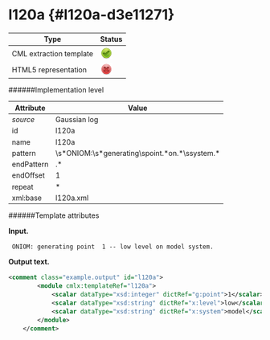 # l120a {#l120a-d3e11271}


| Type                                                                                                                                                                                                  | Status                                                                                                                                                                                                |
|----|----|
| CML extraction template                                                                                                                                                                               | ![](/imgs/Total.png)                                                                                                                                                                                  |
| HTML5 representation                                                                                                                                                                                  | ![](/imgs/None.png)                                                                                                                                                                                   |

######Implementation level

| Attribute                                                                                                                                                                                             | Value                                                                                                                                                                                                 |
|----|----|
| *source*                                                                                                                                                                                              | Gaussian log                                                                                                                                                                                          |
| id                                                                                                                                                                                                    | l120a                                                                                                                                                                                                 |
| name                                                                                                                                                                                                  | l120a                                                                                                                                                                                                 |
| pattern                                                                                                                                                                                               | \\s\*ONIOM:\\s\*generating\\spoint.\*on.\*\\ssystem.\*                                                                                                                                                |
| endPattern                                                                                                                                                                                            | .\*                                                                                                                                                                                                   |
| endOffset                                                                                                                                                                                             | 1                                                                                                                                                                                                     |
| repeat                                                                                                                                                                                                | \*                                                                                                                                                                                                    |
| xml:base                                                                                                                                                                                              | l120a.xml                                                                                                                                                                                             |

######Template attributes

**Input.**

     ONIOM: generating point  1 -- low level on model system.    
        

**Output text.**

```xml
<comment class="example.output" id="l120a">
        <module cmlx:templateRef="l120a">
            <scalar dataType="xsd:integer" dictRef="g:point">1</scalar>
            <scalar dataType="xsd:string" dictRef="x:level">low</scalar>
            <scalar dataType="xsd:string" dictRef="x:system">model</scalar>
        </module>
    </comment>
```
